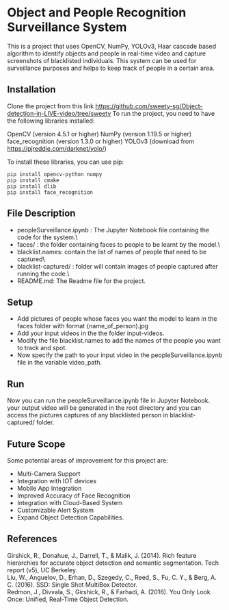 # Object and People Recognition Surveillance System
This is a project that uses OpenCV, NumPy, YOLOv3, Haar cascade based algorithm to identify objects and people in real-time video and capture screenshots of blacklisted individuals. This system can be used for surveillance purposes and helps to keep track of people in a certain area.

## Installation
Clone the project from this link https://github.com/sweety-sg/Object-detection-in-LIVE-video/tree/sweety
To run the project, you need to have the following libraries installed:

OpenCV (version 4.5.1 or higher)
NumPy (version 1.19.5 or higher)
face_recognition (version 1.3.0 or higher)
YOLOv3 (download from https://pjreddie.com/darknet/yolo/)

To install these libraries, you can use pip:
```
pip install opencv-python numpy
pip install cmake
pip install dlib
pip install face_recognition
```

## File Description
- peopleSurveillance.ipynb : The Jupyter Notebook file containing the code for the system.\
- faces/ : the folder containing faces to people to be learnt by the model.\
- blacklist.names: contain the list of names of people that need to be captured\
- blacklist-captured/ : folder will contain images of people captured after running the code.\
- README.md: The Readme file for the project.

## Setup
- Add pictures of people whose faces you want the model to learn in the faces folder with format {name_of_person).jpg
- Add your input videos in the the folder input-videos.
- Modify the file blacklist.names to add the names of the people you want to track and spot.
- Now specify the path to your input video in the peopleSurveillance.ipynb file in the variable video_path.

## Run
Now you can run the peopleSurveillance.ipynb file in Jupyter Notebook. your output video will be generated in the root directory and you can access the pictures captures of any blacklisted person in blacklist-captured/ folder.

## Future Scope
Some potential areas of improvement for this project are:
- Multi-Camera Support
- Integration with IOT devices
- Mobile App Integration
- Improved Accuracy of Face Recognition
- Integration with Cloud-Based System
- Customizable Alert System
- Expand Object Detection Capabilities.

## References
Girshick, R., Donahue, J., Darrell, T., & Malik, J. (2014). Rich feature hierarchies for accurate object detection and semantic segmentation. Tech report (v5), UC Berkeley.\
Liu, W., Anguelov, D., Erhan, D., Szegedy, C., Reed, S., Fu, C. Y., & Berg, A. C. (2016). SSD: Single Shot MultiBox Detector.\
Redmon, J., Divvala, S., Girshick, R., & Farhadi, A. (2016). You Only Look Once: Unified, Real-Time Object Detection.



